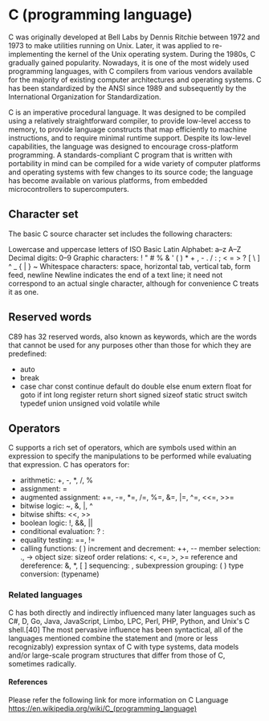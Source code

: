 # C (programming language)

 C was originally developed at Bell Labs by Dennis Ritchie between 1972 and 1973 to make utilities running on Unix. Later, it was applied to re-implementing the kernel of the Unix operating system. During the 1980s, C gradually gained popularity. Nowadays, it is one of the most widely used programming languages, with C compilers from various vendors available for the majority of existing computer architectures and operating systems. C has been standardized by the ANSI since 1989  and subsequently by the International Organization for Standardization.

C is an imperative procedural language. It was designed to be compiled using a relatively straightforward compiler, to provide low-level access to memory, to provide language constructs that map efficiently to machine instructions, and to require minimal runtime support. Despite its low-level capabilities, the language was designed to encourage cross-platform programming. A standards-compliant C program that is written with portability in mind can be compiled for a wide variety of computer platforms and operating systems with few changes to its source code; the language has become available on various platforms, from embedded microcontrollers to supercomputers. 


## Character set 

The basic C source character set includes the following characters:

Lowercase and uppercase letters of ISO Basic Latin Alphabet: a–z A–Z
Decimal digits: 0–9
Graphic characters: ! " # % & ' ( ) * + , - . / : ; < = > ? [ \ ] ^ _ { | } ~
Whitespace characters: space, horizontal tab, vertical tab, form feed, newline
Newline indicates the end of a text line; it need not correspond to an actual single character, although for convenience C treats it as one. 


## Reserved words

C89 has 32 reserved words, also known as keywords, which are the words that cannot be used for any purposes other than those for which they are predefined:

* auto
* break
* case
char
const
continue
default
do
double
else
enum
extern
float
for
goto
if
int
long
register
return
short
signed
sizeof
static
struct
switch
typedef
union
unsigned
void
volatile
while 

## Operators

C supports a rich set of operators, which are symbols used within an expression to specify the manipulations to be performed while evaluating that expression. C has operators for:

* arithmetic: +, -, *, /, %
* assignment: =
* augmented assignment: +=, -=, *=, /=, %=, &=, |=, ^=, <<=, >>=
* bitwise logic: ~, &, |, ^
* bitwise shifts: <<, >>
* boolean logic: !, &&, ||
* conditional evaluation: ? :
* equality testing: ==, !=
* calling functions: ( )
increment and decrement: ++, --
member selection: ., ->
object size: sizeof
order relations: <, <=, >, >=
reference and dereference: &, *, [ ]
sequencing: ,
subexpression grouping: ( )
type conversion: (typename) 

### Related languages

C has both directly and indirectly influenced many later languages such as C#, D, Go, Java, JavaScript, Limbo, LPC, Perl, PHP, Python, and Unix's C shell.[40] The most pervasive influence has been syntactical, all of the languages mentioned combine the statement and (more or less recognizably) expression syntax of C with type systems, data models and/or large-scale program structures that differ from those of C, sometimes radically.

#### References
Please refer the following link for more information on C Language 
https://en.wikipedia.org/wiki/C_(programming_language) 
